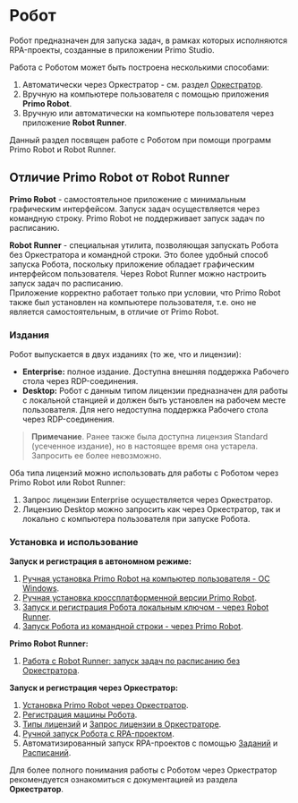 # Робот

Робот предназначен для запуска задач, в рамках которых исполняются RPA-проекты, созданные в приложении Primo Studio.

Работа с Роботом может быть построена несколькими способами:

1. Автоматически через Оркестратор - см. раздел [Оркестратор](https://docs.primo-rpa.ru/primo-rpa/orchestrator/intro).
2. Вручную на компьютере пользователя с помощью приложения **Primo Robot**. 
3. Вручную или автоматически на компьютере пользователя через приложение **Robot Runner**. 

Данный раздел посвящен работе с Роботом при помощи программ Primo Robot и Robot Runner.

## Отличие Primo Robot от Robot Runner

**Primo Robot** - самостоятельное приложение с минимальным графическим интерфейсом. Запуск задач осуществляется через командную строку. Primo Robot не поддерживает запуск задач по расписанию.

**Robot Runner** - специальная утилита, позволяющая запускать Робота без Оркестратора и командной строки. Это более удобный способ запуска Робота, поскольку приложение обладает графическим интерфейсом пользователя. Через Robot Runner можно настроить запуск задач по расписанию.\
Приложение корректно работает только при условии, что Primo Robot также был установлен на компьютере пользователя, т.е. оно не является самостоятельным, в отличие от Primo Robot.

### Издания

Робот выпускается в двух изданиях (то же, что и лицензии):

* **Enterprise:** полное издание. Доступна внешняя поддержка Рабочего стола через RDP-соединения.
* **Desktop:** Робот с данным типом лицензии предназначен для работы с локальной станцией и должен быть установлен на рабочем месте пользователя. Для него недоступна поддержка Рабочего стола через RDP-соединения.

> **Примечание**. Ранее также была доступна лицензия Standard (усеченное издание), но в настоящее время она устарела. Запросить ее более невозможно.

Оба типа лицензий можно использовать для работы с Роботом через Primo Robot или Robot Runner:

1. Запрос лицензии Enterprise осуществляется через Оркестратор.
2. Лицензию Desktop можно запросить как через Оркестратор, так и локально с компьютера пользователя при запуске Робота.



### Установка и использование

**Запуск и регистрация в автономном режиме:**

1. [Ручная установка Primo Robot на компьютер пользователя - ОС Windows](https://docs.primo-rpa.ru/primo-rpa/primo-robot/install_robot). 
2. [Ручная установка кроссплатформенной версии Primo Robot](https://docs.primo-rpa.ru/primo-rpa/primo-robot/install_robot_core).
3. [Запуск и регистрация Робота локальным ключом - через Robot Runner](https://docs.primo-rpa.ru/primo-rpa/primo-robot/robot-runner/registration-desktop).
4. [Запуск Робота из командной строки - через Primo Robot](https://docs.primo-rpa.ru/primo-rpa/primo-robot/launch-command).

**Primo Robot Runner:**

1. [Работа с Robot Runner: запуск задач по расписанию без Оркестратора](https://docs.primo-rpa.ru/primo-rpa/primo-robot/robot-runner/README).

**Запуск и регистрация через Оркестратор:**

1. [Установка Primo Robot через Оркестратор](https://docs.primo-rpa.ru/primo-rpa/orchestrator/settings/upload-robot). 
2. [Регистрация машины Робота](https://docs.primo-rpa.ru/primo-rpa/orchestrator/settings/register-robot).
3. [Типы лицензий](https://docs.primo-rpa.ru/primo-rpa/orchestrator/settings/licensing/license-types) и [Запрос лицензии в Оркестраторе](https://docs.primo-rpa.ru/primo-rpa/orchestrator/settings/licensing/new-license).
4. [Ручной запуск Робота с RPA-проектом](https://docs.primo-rpa.ru/primo-rpa/orchestrator/basics/robot-manual-start).
5. Автоматизированный запуск RPA-проектов с помощью [Заданий](https://docs.primo-rpa.ru/primo-rpa/orchestrator/basics/tasks) и [Расписаний](https://docs.primo-rpa.ru/primo-rpa/orchestrator/basics/schedules).

Для более полного понимания работы с Роботом через Оркестратор рекомендуется ознакомиться с документацией из раздела **Оркестратор**.







